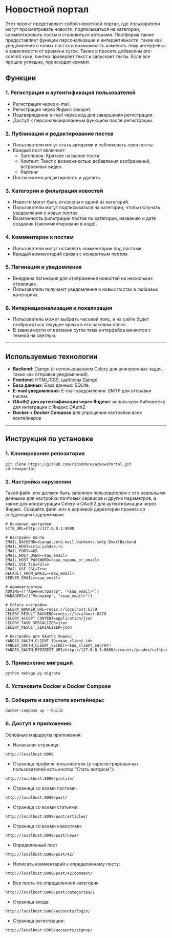 # Новостной портал

Этот проект представляет собой новостной портал, где пользователи могут просматривать новости, подписываться на категории, комментировать посты и становиться авторами. Платформа также предоставляет функции персонализации и интерактивности, такие как уведомления о новых постах и возможность изменять тему интерфейса в зависимости от времени суток.
Также в проекте добавлены pre-commit хуки, линтер проверяет текст и запускает тесты. Если все прошло успешно, происходит коммит.

## Функции
### 1. **Регистрация и аутентификация пользователей**
- Регистрация через e-mail.
- Регистрация через Яндекс аккаунт.
- Подтверждение e-mail через код для завершения регистрации.
- Доступ к персонализированным функциям после регистрации.
### 2. **Публикация и редактирование постов**
- Пользователи могут стать авторами и публиковать свои посты.
- Каждый пост включает:
  - Заголовок: Краткое название поста.
  - Контент: Текст с возможностью добавления изображений, встроенных видео.
  - Рейтинг
- Посты можно редактировать и удалять.
### 3. **Категории и фильтрация новостей**
- Новости могут быть отнесены к одной из категорий.
- Пользователи могут подписываться на категории, чтобы получать уведомления о новых постах.
- Возможность фильтрации постов по категории, названию и дате создания (закомментировано в коде).
### 4. **Комментарии к постам**
- Пользователи могут оставлять комментарии под постами.
- Каждый комментарий связан с конкретным постом.
### 5. **Пагинация и уведомления**
- Внедрена пагинация для отображения новостей на нескольких страницах.
- Пользователи получают уведомления о новых постах в любимых категориях.
### 6. **Интернационализация и локализация**
- Пользователь может выбрать часовой пояс, и на сайте будет отображаться текущее время в его часовом поясе.
- В зависимости от времени суток тема интерфейса меняется с темной на светлую.

---

## Используемые технологии
- **Backend**: Django (с использованием Celery для асинхронных задач, таких как отправка уведомлений).
- **Frontend**: HTML/CSS, шаблоны Django.
- **База данных**: База данных: SQLite.
- **E-mail уведомления**: E-mail уведомления: SMTP для отправки писем.
- **OAuth2 для аутентификации через Яндекс**: используем библиотеку для интеграции с Яндекс OAuth2.
- **Docker + Docker Compose** для упрощения настройки всех контейнеров
---

## Инструкция по установке

### 1. Клонирование репозитория
```
git clone https://github.com/ribondareva/NewsPortal.git
cd newsportal
```

### 2. Настройка окружения
Такой файл .env должен быть заполнен пользователем с его реальными данными для настройки почтовых сервисов и других параметров, а также для конфигурации Celery и OAuth2 для аутентификации через Яндекс.
Создайте файл .env в корневой директории проекта со следующим содержимым:
```
# Основные настройки
SITE_URL=http://127.0.0.1:8000

# Настройки почты
EMAIL_BACKEND=django.core.mail.backends.smtp.EmailBackend
EMAIL_HOST=smtp.yandex.ru
EMAIL_PORT=465
EMAIL_HOST_USER=<ваш_email>
EMAIL_HOST_PASSWORD=<ваш_пароль_от_email>
EMAIL_USE_TLS=False
EMAIL_USE_SSL=True
DEFAULT_FROM_EMAIL=<ваш_email>
SERVER_EMAIL=<ваш_email>

# Администраторы
ADMINS=[("Администратор", "<ваш_email>")]
MANAGERS=[("Менеджер", "<ваш_email>")]

# Celery настройки
CELERY_BROKER_URL=redis://localhost:6379
CELERY_RESULT_BACKEND=redis://localhost:6379
CELERY_ACCEPT_CONTENT=application/json
CELERY_TASK_SERIALIZER=json
CELERY_RESULT_SERIALIZER=json

# Настройки для OAuth2 Яндекс
YANDEX_OAUTH_CLIENT_ID=<ваш_client_id>
YANDEX_OAUTH_CLIENT_SECRET=<ваш_client_secret>
YANDEX_OAUTH_REDIRECT_URI=http://127.0.0.1:8000/accounts/yandex/callback/
```
### 3. Применение миграций
```
python manage.py migrate
```
### 4. Установите Docker и Docker Compose
### 5. Соберите и запустите контейнеры:
```
docker-compose up --build
```
### 6. Доступ к приложению
Основные маршруты приложения:
- Начальная страница:
```
http://localhost:8000
```
- Страница профиля пользователя (у зарегистрированных пользователей есть кнопка "Стать автором"):
```
http://localhost:8000/profile/
```
- Страница со всеми постами:
```
http://localhost:8000/post/
```
- Страница со всеми статьями:
```
http://localhost:8000/post/articles/
```
- Страница со всеми новостями:
```
http://localhost:8000/post/news/
```
- Определенный пост
```
http://localhost:8000/post/42/
```
- Написать комментарий к определенному посту:
```
http://localhost:8000/post/42/comment/
```
- Все посты по определенной категории
```
http://localhost:8000/post/categories/1
```
- Страница входа:
```
http://localhost:8000/accounts/login/
```
- Страница регистрации:
```
http://localhost:8000/accounts/signup/
```
